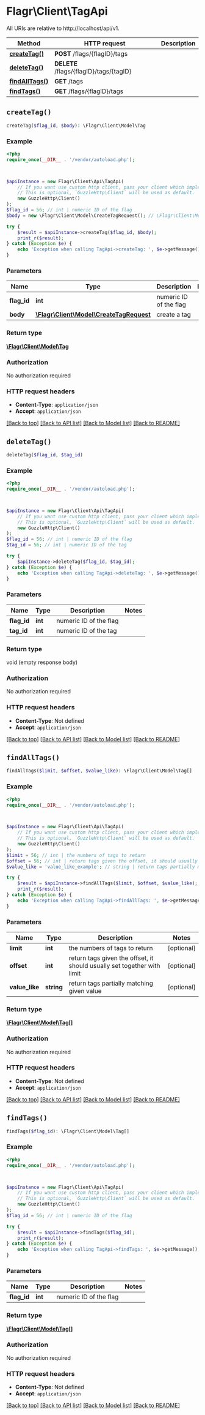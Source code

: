 # Flagr\Client\TagApi

All URIs are relative to http://localhost/api/v1.

Method | HTTP request | Description
------------- | ------------- | -------------
[**createTag()**](TagApi.md#createTag) | **POST** /flags/{flagID}/tags | 
[**deleteTag()**](TagApi.md#deleteTag) | **DELETE** /flags/{flagID}/tags/{tagID} | 
[**findAllTags()**](TagApi.md#findAllTags) | **GET** /tags | 
[**findTags()**](TagApi.md#findTags) | **GET** /flags/{flagID}/tags | 


## `createTag()`

```php
createTag($flag_id, $body): \Flagr\Client\Model\Tag
```



### Example

```php
<?php
require_once(__DIR__ . '/vendor/autoload.php');



$apiInstance = new Flagr\Client\Api\TagApi(
    // If you want use custom http client, pass your client which implements `GuzzleHttp\ClientInterface`.
    // This is optional, `GuzzleHttp\Client` will be used as default.
    new GuzzleHttp\Client()
);
$flag_id = 56; // int | numeric ID of the flag
$body = new \Flagr\Client\Model\CreateTagRequest(); // \Flagr\Client\Model\CreateTagRequest | create a tag

try {
    $result = $apiInstance->createTag($flag_id, $body);
    print_r($result);
} catch (Exception $e) {
    echo 'Exception when calling TagApi->createTag: ', $e->getMessage(), PHP_EOL;
}
```

### Parameters

Name | Type | Description  | Notes
------------- | ------------- | ------------- | -------------
 **flag_id** | **int**| numeric ID of the flag |
 **body** | [**\Flagr\Client\Model\CreateTagRequest**](../Model/CreateTagRequest.md)| create a tag |

### Return type

[**\Flagr\Client\Model\Tag**](../Model/Tag.md)

### Authorization

No authorization required

### HTTP request headers

- **Content-Type**: `application/json`
- **Accept**: `application/json`

[[Back to top]](#) [[Back to API list]](../../README.md#endpoints)
[[Back to Model list]](../../README.md#models)
[[Back to README]](../../README.md)

## `deleteTag()`

```php
deleteTag($flag_id, $tag_id)
```



### Example

```php
<?php
require_once(__DIR__ . '/vendor/autoload.php');



$apiInstance = new Flagr\Client\Api\TagApi(
    // If you want use custom http client, pass your client which implements `GuzzleHttp\ClientInterface`.
    // This is optional, `GuzzleHttp\Client` will be used as default.
    new GuzzleHttp\Client()
);
$flag_id = 56; // int | numeric ID of the flag
$tag_id = 56; // int | numeric ID of the tag

try {
    $apiInstance->deleteTag($flag_id, $tag_id);
} catch (Exception $e) {
    echo 'Exception when calling TagApi->deleteTag: ', $e->getMessage(), PHP_EOL;
}
```

### Parameters

Name | Type | Description  | Notes
------------- | ------------- | ------------- | -------------
 **flag_id** | **int**| numeric ID of the flag |
 **tag_id** | **int**| numeric ID of the tag |

### Return type

void (empty response body)

### Authorization

No authorization required

### HTTP request headers

- **Content-Type**: Not defined
- **Accept**: `application/json`

[[Back to top]](#) [[Back to API list]](../../README.md#endpoints)
[[Back to Model list]](../../README.md#models)
[[Back to README]](../../README.md)

## `findAllTags()`

```php
findAllTags($limit, $offset, $value_like): \Flagr\Client\Model\Tag[]
```



### Example

```php
<?php
require_once(__DIR__ . '/vendor/autoload.php');



$apiInstance = new Flagr\Client\Api\TagApi(
    // If you want use custom http client, pass your client which implements `GuzzleHttp\ClientInterface`.
    // This is optional, `GuzzleHttp\Client` will be used as default.
    new GuzzleHttp\Client()
);
$limit = 56; // int | the numbers of tags to return
$offset = 56; // int | return tags given the offset, it should usually set together with limit
$value_like = 'value_like_example'; // string | return tags partially matching given value

try {
    $result = $apiInstance->findAllTags($limit, $offset, $value_like);
    print_r($result);
} catch (Exception $e) {
    echo 'Exception when calling TagApi->findAllTags: ', $e->getMessage(), PHP_EOL;
}
```

### Parameters

Name | Type | Description  | Notes
------------- | ------------- | ------------- | -------------
 **limit** | **int**| the numbers of tags to return | [optional]
 **offset** | **int**| return tags given the offset, it should usually set together with limit | [optional]
 **value_like** | **string**| return tags partially matching given value | [optional]

### Return type

[**\Flagr\Client\Model\Tag[]**](../Model/Tag.md)

### Authorization

No authorization required

### HTTP request headers

- **Content-Type**: Not defined
- **Accept**: `application/json`

[[Back to top]](#) [[Back to API list]](../../README.md#endpoints)
[[Back to Model list]](../../README.md#models)
[[Back to README]](../../README.md)

## `findTags()`

```php
findTags($flag_id): \Flagr\Client\Model\Tag[]
```



### Example

```php
<?php
require_once(__DIR__ . '/vendor/autoload.php');



$apiInstance = new Flagr\Client\Api\TagApi(
    // If you want use custom http client, pass your client which implements `GuzzleHttp\ClientInterface`.
    // This is optional, `GuzzleHttp\Client` will be used as default.
    new GuzzleHttp\Client()
);
$flag_id = 56; // int | numeric ID of the flag

try {
    $result = $apiInstance->findTags($flag_id);
    print_r($result);
} catch (Exception $e) {
    echo 'Exception when calling TagApi->findTags: ', $e->getMessage(), PHP_EOL;
}
```

### Parameters

Name | Type | Description  | Notes
------------- | ------------- | ------------- | -------------
 **flag_id** | **int**| numeric ID of the flag |

### Return type

[**\Flagr\Client\Model\Tag[]**](../Model/Tag.md)

### Authorization

No authorization required

### HTTP request headers

- **Content-Type**: Not defined
- **Accept**: `application/json`

[[Back to top]](#) [[Back to API list]](../../README.md#endpoints)
[[Back to Model list]](../../README.md#models)
[[Back to README]](../../README.md)
